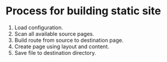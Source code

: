 # Process for building static site

1. Load configuration.
2. Scan all available source pages.
3. Build route from source to destination page.
4. Create page using layout and content.
5. Save file to destination directory.
